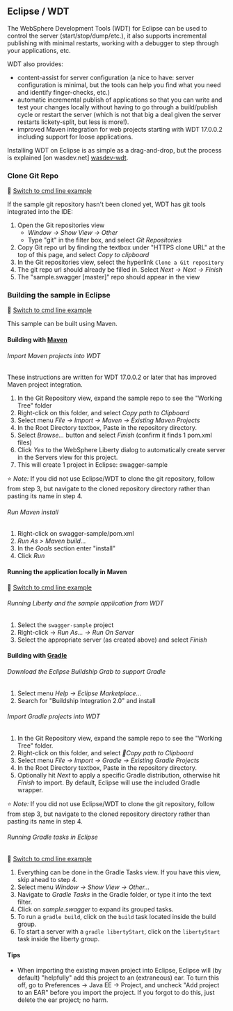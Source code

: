 ## Eclipse / WDT

The WebSphere Development Tools (WDT) for Eclipse can be used to control the server (start/stop/dump/etc.), it also supports incremental publishing with minimal restarts, working with a debugger to step through your applications, etc.

WDT also provides:

* content-assist for server configuration (a nice to have: server configuration is minimal, but the tools can help you find what you need and identify finger-checks, etc.)
* automatic incremental publish of applications so that you can write and test your changes locally without having to go through a build/publish cycle or restart the server (which is not that big a deal given the server restarts lickety-split, but less is more!).
*  improved Maven integration for web projects starting with WDT 17.0.0.2 including support for loose applications.

Installing WDT on Eclipse is as simple as a drag-and-drop, but the process is explained [on wasdev.net] [wasdev-wdt].

[wasdev-wdt]: https://developer.ibm.com/wasdev/downloads/liberty-profile-using-eclipse/

### Clone Git Repo
:pushpin: [Switch to cmd line example](/docs/Using-cmd-line.md/#clone-git-repo)

If the sample git repository hasn't been cloned yet, WDT has git tools integrated into the IDE:

1.  Open the Git repositories view
    * *Window -> Show View -> Other*
    * Type "git" in the filter box, and select *Git Repositories*
2.  Copy Git repo url by finding the textbox under "HTTPS clone URL" at the top of this page, and select *Copy to clipboard*
3.  In the Git repositories view, select the hyperlink `Clone a Git repository`
4.  The git repo url should already be filled in.  Select *Next -> Next -> Finish*
5.  The "sample.swagger [master]" repo should appear in the view

### Building the sample in Eclipse
:pushpin: [Switch to cmd line example](/docs/Using-cmd-line.md/#building-the-sample)

This sample can be built using Maven.

#### Building with [Maven](http://maven.apache.org/)

###### Import Maven projects into WDT

These instructions are written for WDT 17.0.0.2 or later that has improved Maven project integration.

1.  In the Git Repository view, expand the sample repo to see the "Working Tree" folder
2.  Right-click on this folder, and select *Copy path to Clipboard*
3.  Select menu *File -> Import -> Maven -> Existing Maven Projects*
4.  In the Root Directory textbox, Paste in the repository directory.
5.  Select *Browse...* button and select *Finish* (confirm it finds 1 pom.xml files)
6.  Click *Yes* to the WebSphere Liberty dialog to automatically create server in the Servers view for this project.
7. This will create 1 project in Eclipse: swagger-sample

:star: *Note:* If you did not use Eclipse/WDT to clone the git repository, follow from step 3, but navigate to the cloned repository directory rather than pasting its name in step 4.

###### Run Maven install

1. Right-click on swagger-sample/pom.xml
2. *Run As > Maven build...*
3. In the *Goals* section enter "install"
4. Click *Run*

#### Running the application locally in Maven
:pushpin: [Switch to cmd line example](/docs/Using-cmd-line.md/#running-the-application-locally)

###### Running Liberty and the sample application from WDT

1.  Select the `swagger-sample` project
2.  Right-click -> *Run As... -> Run On Server*
3.  Select the appropriate server (as created above) and select *Finish*

#### Building with [Gradle](https://gradle.org/)

###### Download the Eclipse Buildship Grab to support Gradle
1. Select menu *Help -> Eclipse Marketplace...*
2. Search for "Buildship Integration 2.0" and install


###### Import Gradle projects into WDT

1. In the Git Repository view, expand the sample repo to see the "Working Tree" folder.
2. Right-click on this folder, and select *Copy path to Clipboard*
3. Select menu *File -> Import -> Gradle -> Existing Gradle Projects*
4. In the Root Directory textbox, Paste in the repository directory.
5. Optionally hit *Next* to apply a specific Gradle distribution, otherwise hit *Finish* to import. By default, Eclipse will use the included Gradle wrapper.

:star: *Note:* If you did not use Eclipse/WDT to clone the git repository, follow from step 3, but navigate to the cloned repository directory rather than pasting its name in step 4. 

###### Running Gradle tasks in Eclipse

:pushpin: [Switch to cmd line example](/docs/Using-cmd-line.md/#building-the-sample-with-gradle)

1. Everything can be done in the Gradle Tasks view. If you have this view, skip ahead to step 4.
2. Select menu *Window -> Show View -> Other...*
3. Navigate to *Gradle Tasks* in the Gradle folder, or type it into the text filter.
4. Click on *sample.swagger* to expand its grouped tasks.
5. To run a `gradle build`, click on the `build` task located inside the build group.
6. To start a server with a `gradle libertyStart`, click on the `libertyStart` task inside the liberty group. 

#### Tips

* When importing the existing maven project into Eclipse, Eclipse will (by default) "helpfully" add this project to an (extraneous) ear. To turn this off, go to Preferences -> Java EE -> Project, and uncheck "Add project to an EAR" before you import the project. If you forgot to do this, just delete the ear project; no harm.

